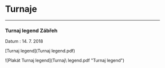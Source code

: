 # Turnaje #

---

### Turnaj legend Zábřeh ###

Datum
: 14\. 7\. 2018

[Turnaj legend](Turnaj legend.pdf)

![Plakát Turnaj legend](Turnaj\ legend.pdf "Turnaj legend")

